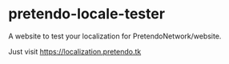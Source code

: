 # pretendo-locale-tester

A website to test your localization for PretendoNetwork/website.

Just visit https://localization.pretendo.tk